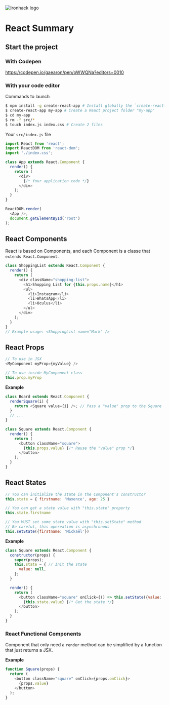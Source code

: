 ![Ironhack logo](https://i.imgur.com/1QgrNNw.png)

# React Summary

## Start the project

### With Codepen

https://codepen.io/gaearon/pen/oWWQNa?editors=0010

### With your code editor

Commands to launch
```sh
$ npm install -g create-react-app # Install globally the `create-react-app` command
$ create-react-app my-app # Create a React project folder "my-app"
$ cd my-app
$ rm -f src/*
$ touch index.js index.css # Create 2 files
```

Your `src/index.js` file
```javascript
import React from 'react';
import ReactDOM from 'react-dom';
import './index.css';

class App extends React.Component {
  render() {
    return (
      <div>
        {/* Your application code */}
      </div>
    );
  }
}

ReactDOM.render(
  <App />,
  document.getElementById('root')
);
```

## React Components

React is based on Components, and each Component is a classe that `extends React.Component`.

```javascript
class ShoppingList extends React.Component {
  render() {
    return (
      <div className="shopping-list">
        <h1>Shopping List for {this.props.name}</h1>
        <ul>
          <li>Instagram</li>
          <li>WhatsApp</li>
          <li>Oculus</li>
        </ul>
      </div>
    );
  }
}
// Example usage: <ShoppingList name="Mark" />
```

## React Props

```javascript
// To use in JSX
<MyComponent myProp={myValue} />

// To use inside MyComponent class
this.prop.myProp
```

**Example**
```javascript
class Board extends React.Component {
  renderSquare(i) {
    return <Square value={i} />; // Pass a "value" prop to the Square 
  }
  // ...
}

class Square extends React.Component {
  render() {
    return (
      <button className="square">
        {this.props.value} {/* Reuse the "value" prop */}
      </button>
    );
  }
}
```

## React States


```javascript
// You can initialize the state in the Component's constructor
this.state = { firstname: 'Maxence', age: 25 }

// You can get a state value with "this.state" property
this.state.firstname

// You MUST set some state value with "this.setState" method
// Be careful, this opereation is asynchronous
this.setState({firstname: 'Mickaël'})
```

**Example**

```javascript
class Square extends React.Component {
  constructor(props) {
    super(props);
    this.state = { // Init the state
      value: null,
    };
  }

  render() {
    return (
      <button className="square" onClick={() => this.setState({value: 'X'})}> {/* Set the state */}
        {this.state.value} {/* Get the state */}
      </button>
    );
  }
}
```

### React Functional Components

Component that only need a `render` method can be simplified by a function that just returns a JSX.

**Example**

```javascript
function Square(props) {
  return (
    <button className="square" onClick={props.onClick}>
      {props.value}
    </button>
  );
}
```
